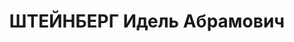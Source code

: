 ---
title: ШТЕЙНБЕРГ Идель Абрамович
description: 'Род. в 1903. Проживал: г. Винница, ул. 9-го января, 11/1. Зав. горотделом
  Винниц. Облисполкома

  Арестован 20.08.1937. Обв. по ст. 54-7, 8, 11 УК УССР. Приговор: выездная сессия
  ВК ВС СССР, 26.12.1937 – ВМН с конфискацией имущества. Расстрелян 27.12.1937, г.Киев.

  Реабилитирован ВК ВС СССР 24.12.1957'
---